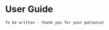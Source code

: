 # User Guide

<!-- In-depth user guide - including information from BASICS.md and DATA_PREPARE.md -->

```{warning}
To be written - thank you for your patience!
```